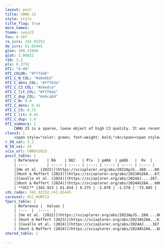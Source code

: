 ```yaml
---
layout: post
title: CWNU 23
style: style
title_flag: true
more_names: 
fname: cwnu23
fov: 0.107
ra_icrs: 342.92252
de_icrs: 61.65445
glon: 109.21048
glat: 2.00822
r50: 3.2
plx: 0.2752
UTI: "0.40"
UTI_COLOR: "#fff4d6"
UTI_C_N_COL: "#e0a6b3"
UTI_C_dens_COL: "#fff6da"
UTI_C_C3_COL: "#d4edca"
UTI_C_lit_COL: "#fff6da"
UTI_C_dup_COL: "#a6cab9"
UTI_C_N: 0.0
UTI_C_dens: 0.42
UTI_C_C3: 0.75
UTI_C_lit: 0.42
UTI_C_dup: 1.0
UTI_summary: |
    CWNU 23 is a sparse, loose object of high C3 quality. It was recently reported in the literature.<br><br><span style="color: #99180f; font-weight: bold;">Warning: </span>contains less than 25 stars with <i>P>0.5</i> estimated.
class3: |
    <span style="color: green; font-weight: bold;">A</span><span style="color: #FFC300; font-weight: bold;">B</span>
r_50_val: 3.2
N_50_val: 24
scix_url: CWNU%2023
posit_table: |
    | Reference    | RA    | DEC   | Plx  | pmRA  | pmDE   |  Rv  |
    | :---         | :---: | :---: | :---: | :---: | :---: | :---: |
    |[He et al. (2022)](https://scixplorer.org/abs/2022ApJS..260....8H) | 342.912 | 61.65 | 0.26 | -2.89 | -1.58 | -64.6 |
    |[Hunt & Reffert (2023)](https://scixplorer.org/abs/2023A%26A...673A.114H) | 342.929 | 61.643 | 0.275 | -2.896 | -1.608 | -55.017 |
    |[Cavallo et al. (2024)](https://scixplorer.org/abs/2024AJ....167...12C) | 342.9 | 61.517 | 0.274 | -- | -- | -- |
    |[Hunt & Reffert (2024)](https://scixplorer.org/abs/2024A%26A...686A..42H) | 342.929 | 61.643 | 0.275 | -2.896 | -1.608 | -55.017 |
    | **UCC** |342.923 | 61.654 | 0.275 | -2.878 | -1.578 | -73.685 | 
cds_radec: 342.92252,+61.65445
carousel: UCC_HUNT23
fpars_table: |
    | Reference |  Values |
    | :---  |  :---:  |
    | [He et al. (2022)](https://scixplorer.org/abs/2022ApJS..260....8H) | `AG=3.5, m-M=12.7, logAge=6.8, Z=0.04` |
    | [Hunt & Reffert (2023)](https://scixplorer.org/abs/2023A%26A...673A.114H) | `AV50=3.774, diffAV50=2.512, MOD50=12.591, logAge50=7.302` |
    | [Cavallo et al. (2024)](https://scixplorer.org/abs/2024AJ....167...12C) | `AV50=3.49, dMod50=12.95, logAge50=7.39, [Fe/H]50=0.72` |
    | [Hunt & Reffert (2024)](https://scixplorer.org/abs/2024A%26A...686A..42H) | `MassJ=1297.07` |
shared_table: |
    
---
```

